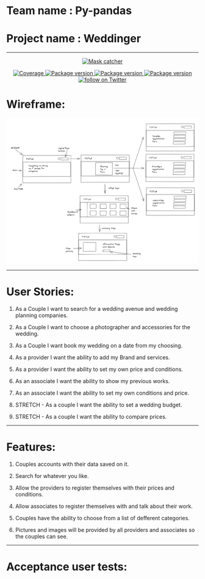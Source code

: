 # Team name : Py-pandas
# Project name : Weddinger

____


<p align="center">
  <a href="https://github.com/organs-2021/Weddinger"><img src="https://cdn.picpng.com/wedding/pic-wedding-41304.png" alt="Mask catcher"></a>
</p>

<p align="center">

<a href="https://github.com/organs-2021/no-mask-catcher" target="_blank">
    <img src="https://img.shields.io/codecov/c/github/tiangolo/fastapi?color=%2334D058" alt="Coverage">
</a>

<a href="https://pypi.org/project/tensorflow/" target="_blank">
    <img src="https://img.shields.io/pypi/v/fastapi?color=%2334D058&label=pypi%20package" alt="Package version">
</a>

<a href="https://pypi.org/project/tensorflow/" target="_blank">
    <img src="https://img.shields.io/pypi/v/fastapi?color=%2334D058&label=pypi%20tensorflow" alt="Package version">
</a>

<a href="https://pypi.org/project/cmake/" target="_blank">
    <img src="https://img.shields.io/pypi/v/fastapi?color=%2922D228&label=pypi%20CMake" alt="Package version">
</a>

<a href="https://twitter.com/intent/follow?screen_name=chrisatmachine">
      <img src="https://img.shields.io/twitter/follow/chrisatmachine?style=social&logo=twitter" alt="follow on Twitter">
    </a>

</p>



# Wireframe:

![img](Final_proje_Wireframe.png)

____

# User Stories: 

1. As a Couple I want to search for a wedding avenue and wedding planning companies.

2. As a Couple I want to choose a photographer and accessories for the wedding. 

3. As a Couple I want book my wedding on a date from my choosing.

4. As a provider I want the ability to add my Brand and services. 

5. As a provider I want the ability to set my own price and conditions. 

6. As an associate I want the ability to show my previous works. 

7. As an associate I want the ability to set my own conditions and price.


8. STRETCH - As a couple I want the ability to set a wedding budget. 

9. STRETCH - As a couple I want the ability to compare prices.

____

# Features: 

1. Couples accounts with their data saved on it. 

2. Search for whatever you like. 

3. Allow the providers to register themselves with their prices and conditions. 

4. Allow associates to register themselves with and talk about their work. 

5. Couples have the ability to choose from a list of defferent categories. 

6. Pictures and images will be provided by all providers and associates so the couples can see.

____


# Acceptance user tests: 




